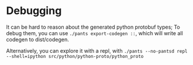 # Debugging

It can be hard to reason about the generated python protobuf types; To debug
them, you can use `./pants export-codegen ::`, which will write all codegen to
dist/codegen.

Alternatively, you can explore it with a repl, with
`./pants --no-pantsd repl --shell=ipython src/python/python-proto/python_proto`
